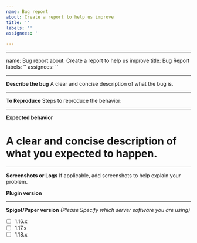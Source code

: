 ```yaml
---
name: Bug report
about: Create a report to help us improve
title: ''
labels: ''
assignees: ''

---
```


---
name: Bug report
about: Create a report to help us improve
title: Bug Report
labels: ''
assignees: ''

---

**Describe the bug**
A clear and concise description of what the bug is.

---
**To Reproduce**
Steps to reproduce the behavior:

---
**Expected behavior**
# A clear and concise description of what you expected to happen.

---
**Screenshots or Logs**
If applicable, add screenshots to help explain your problem.

**Plugin version**

---
**Spigot/Paper version** _(Please Specify which server software you are using)_
 - [ ] 1.16.x
 - [ ] 1.17.x
 - [ ] 1.18.x
